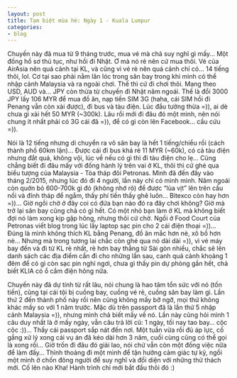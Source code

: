 ```yaml
---
layout: post
title: Tạm biệt mùa hè: Ngày 1 - Kuala Lumpur
categories:
- blog
---
```


Chuyến này đã mua từ 9 tháng trước, mua vé mà chả suy nghĩ gì mấy… Một đống hồ sơ thủ tục, như hồi đi Nhật. Ơ mà nó rẻ nên cứ mua thôi. Vé của AirAsia nên quá cảnh tại KL, và cũng vì vé rẻ nên quá cảnh chỉ có… 14 tiếng thôi, lol. Cơ tại sao phải nằm lăn lóc trong sân bay trong khi mình có thể nhập cảnh Malaysia và ra ngoài chơi. Thế thì cứ đi chơi thôi. Mang theo USD, AUD và… JPY còn thừa từ chuyến đi Nhật năm ngoái. Thế là đổi 3000 JPY lấy 106 MYR để mua đồ ăn, nạp tiền SIM 3G (haha, cái SIM hồi đi Penang vẫn còn xài được), đi bus và tàu điện. Lúc đầu tưởng thừa =)), ai dè chưa gì xài hết 50 MYR (~300k). Lâu rồi mới đi đâu đó một mình, nên nói chung ít nhất phải có 3G cái đã =)), để có gì còn lên Facebook… cầu cứu =)).

Nói là 12 tiếng nhưng di chuyển ra vô sân bay là hết 1 tiếng/chiều rồi (cách thành phố 60km lận)… Được cái đi bus khá rẻ 11 MYR (~60k), có cả tàu điện nhưng đắt quá, không vội, lúc về nếu có gì thì đi tàu điện cho lẹ… Cũng chẳng biết đi đâu mấy với đống hành lý trên vai ở KL, thôi thì cứ ghé qua biểu tượng của Malaysia - Tòa tháp đôi Petronas. Mình đã đến đây vào tháng 2/2015, nhưng lúc đó đi 4 người, lần này chỉ có mình mình. Năm ngoái còn quởn bỏ 600-700k gì đó (không nhớ rõ) để được “lùa vịt” lên trên cầu nối và đỉnh tháp để ngắm, thấy phí tiền thấy ghê luôn… Bitexco còn hay hơn =))… Giờ ngồi chờ ở đây coi có đứa bạn nào đó ra đây chơi không? Giờ mà trở lại sân bay cũng chả có gì hết. Có một nhỏ bạn làm ở KL mà không biết đợi nó làm xong kịp gặp hông, nhưng thôi cứ chờ. Ngồi ở Food Court của Petronas viết blog trong lúc lấy laptop sạc pin cho 2 cái điện thoại =))… Đúng là mình không thích KL bằng Penang, đồ ăn mắc hơn nè, xô bồ hơn nè… Nhưng mà trong tương lai chắc còn ghé qua nó dài dài =)), vì vé máy bay đến và đi từ KL rẻ nhất, rẻ hơn bay thẳng từ Sài gòn nhiều, chắc sẽ lên danh sách các địa điểm cần đi cho những lần sau, canh quá cảnh khoảng 1 đêm để có gì còn sạc pin nghỉ ngơi, chưa gì thấy pin dự phòng gần hết, chả biết KLIA có ổ cắm điện hông nữa.

Chuyến này đã dự tính từ rất lâu, nói chung là hao tâm tổn sức với nó (tốn tiền), cũng tại cái tội bị cuồng bay, cuồng vé rẻ, cuồng sân bay làm gì. Lần thứ 2 đến thành phố này rồi nên cũng không mấy bỡ ngỡ, mọi thứ không khác mấy so với 1 năm trước. Mặc dù trên passport đã là lần thứ 5 nhập cảnh Malaysia =)), nhưng mình chả biết mấy về nó. Lần này cũng hỏi mình 1 câu duy nhất là ở mấy ngày, vẫn câu trả lời cũ: 1 ngày, tối nay tao bay… cộc cộc :))… Thấy cái passport sắp nát đến nơi. Một tuần vừa rồi đủ áp lực, cố gắng xử lý xong cái vụ án đã kéo dài hơn 3 năm, cuối cùng cũng có thể gọi là xong rồi… Giờ trốn đi đâu đó giải lao, nói chứ vẫn còn một đống việc nữa để làm đấy… Thỉnh thoảng đi một mình để tận hưởng cảm giác tự kỷ, ngồi một mình ở chốn đông người để suy nghĩ và đối diện với những thử thách mới. Cố lên nào Kha! Hành trình chỉ mới bắt đầu thôi đó :)
